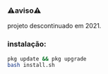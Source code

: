 ### ⚠️aviso⚠️
<p>projeto descontinuado em 2021.</p>


### instalação:

```bash
pkg update && pkg upgrade
bash install.sh

```
